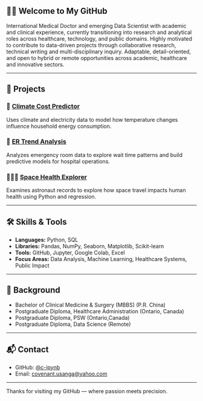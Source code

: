## 👋🏽 Welcome to My GitHub

International Medical Doctor and emerging Data Scientist with academic and clinical experience, currently transitioning into research and analytical roles across healthcare, technology, and public domains. Highly motivated to contribute to data-driven projects through collaborative research, technical writing and multi-disciplinary inquiry. Adaptable, detail-oriented, and open to hybrid or remote opportunities across academic, healthcare and innovative sectors.

---

## 🚀 Projects

### 🔋 [Climate Cost Predictor](https://github.com/c-ipynb/climate-cost-predictor)  
Uses climate and electricity data to model how temperature changes influence household energy consumption.

### 🏥 [ER Trend Analysis](https://github.com/c-ipynb/ER-Trend-Analysis)  
Analyzes emergency room data to explore wait time patterns and build predictive models for hospital operations.

### 👨🏽‍🚀 [Space Health Explorer](https://github.com/c-ipynb/Space-Health-Explorer)  
Examines astronaut records to explore how space travel impacts human health using Python and regression.

---

## 🛠️ Skills & Tools

- **Languages:** Python, SQL  
- **Libraries:** Pandas, NumPy, Seaborn, Matplotlib, Scikit-learn  
- **Tools:** GitHub, Jupyter, Google Colab, Excel  
- **Focus Areas:** Data Analysis, Machine Learning, Healthcare Systems, Public Impact

---

## 📘 Background

- Bachelor of Clinical Medicine & Surgery (MBBS) (P.R. China)  
- Postgraduate Diploma, Healthcare Administration (Ontario, Canada) 
- Postgraduate Diploma, PSW (Ontario,Canada) 
- Postgraduate Diploma, Data Science (Remote)

---

## 📬 Contact

- GitHub: [@c-ipynb](https://github.com/c-ipynb)  
- Email: covenant.usanga@yahoo.com

---

Thanks for visiting my GitHub — where passion meets precision.
